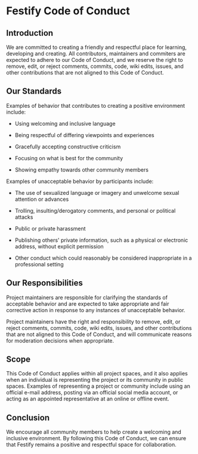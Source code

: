 # Festify Code of Conduct

## Introduction

We are committed to creating a friendly and respectful place for learning, developing and creating. All contributors, maintainers and commiters are expected to adhere to our Code of Conduct, and we reserve the right to remove, edit, or reject comments, commits, code, wiki edits, issues, and other contributions that are not aligned to this Code of Conduct.

## Our Standards

Examples of behavior that contributes to creating a positive environment include:

- Using welcoming and inclusive language

- Being respectful of differing viewpoints and experiences

- Gracefully accepting constructive criticism

- Focusing on what is best for the community

- Showing empathy towards other community members

Examples of unacceptable behavior by participants include:

- The use of sexualized language or imagery and unwelcome sexual attention or advances

- Trolling, insulting/derogatory comments, and personal or political attacks

- Public or private harassment

- Publishing others' private information, such as a physical or electronic address, without explicit permission

- Other conduct which could reasonably be considered inappropriate in a professional setting

## Our Responsibilities

Project maintainers are responsible for clarifying the standards of acceptable behavior and are expected to take appropriate and fair corrective action in response to any instances of unacceptable behavior.

Project maintainers have the right and responsibility to remove, edit, or reject comments, commits, code, wiki edits, issues, and other contributions that are not aligned to this Code of Conduct, and will communicate reasons for moderation decisions when appropriate.

## Scope

This Code of Conduct applies within all project spaces, and it also applies when an individual is representing the project or its community in public spaces. Examples of representing a project or community include using an official e-mail address, posting via an official social media account, or acting as an appointed representative at an online or offline event.

## Conclusion

We encourage all community members to help create a welcoming and inclusive environment. By following this Code of Conduct, we can ensure that Festify remains a positive and respectful space for collaboration.
